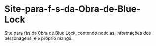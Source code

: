 # Site-para-f-s-da-Obra-de-Blue-Lock
Site para fãs da Obra de Blue Lock, contendo notícias, informações dos personagens, e o próprio mangá.

